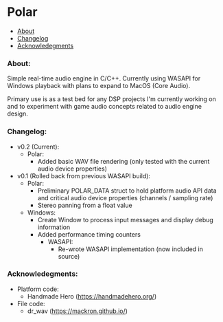# Polar

- [About](#about)
- [Changelog](#changelog)
- [Acknowledegments](#acknowledgements)

### About: <a name="about"></a>

Simple real-time audio engine in C/C++. Currently using WASAPI for Windows playback with plans to expand to MacOS (Core Audio).

Primary use is as a test bed for any DSP projects I'm currently working on and to experiment with game audio concepts related to audio engine design.

### Changelog: <a name="changelog"></a>

- v0.2 (Current):
    - Polar:
        - Added basic WAV file rendering (only tested with the current audio device properties)
- v0.1 (Rolled back from previous WASAPI build):
    - Polar:
        - Preliminary POLAR_DATA struct to hold platform audio API data and critical audio device properties (channels / sampling rate)
        - Stereo panning from a float value
    - Windows:
        - Create Window to process input messages and display debug information
        - Added performance timing counters
            - WASAPI:
                - Re-wrote WASAPI implementation (now included in source)

### Acknowledegments: <a name="acknowledgements"></a>

- Platform code:
    - Handmade Hero (https://handmadehero.org/)
- File code:
    - dr_wav (https://mackron.github.io/)